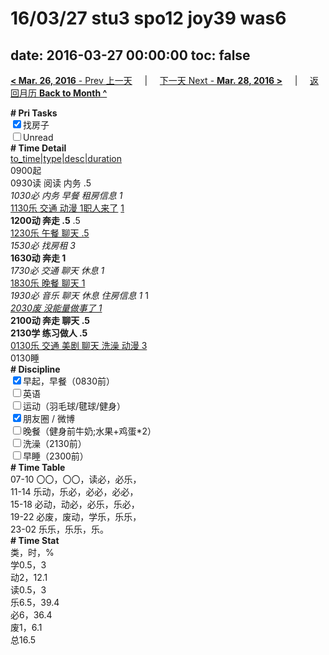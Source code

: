 # 16/03/27 stu3 spo12 joy39 was6

date: 2016-03-27 00:00:00
toc: false
---
[**< Mar. 26, 2016** - Prev 上一天](/lifelogs/2016/03/d26.md) &nbsp; &nbsp; | &nbsp; &nbsp; [下一天 Next - **Mar. 28, 2016 >**](/lifelogs/2016/03/d28.md) &nbsp; &nbsp; |  &nbsp; &nbsp; [返回月历 **Back to Month ^**](/lifelogs/2016/03/index.md)
<br/><div><b># Pri Tasks</b></div><div><input checked="true" type="checkbox"/>找房子</div><div><input type="checkbox"/>Unread</div><div><b># Time Detail</b></div><div><u>to_time|type|desc|duration</u></div><div>0900起</div><div>0930读 阅读 内务 .5</div><div><i>1030必 内务 早餐 租房信息 1</i></div><div><u>1130乐 交通 动漫 1</u><u>职人来了</u> <u>1</u></div><div><b>1200动 奔走 .5</b> .5</div><div><u>1230乐 午餐 聊天 .5</u></div><div><i>1530必 找房租 3</i></div><div><b>1630动 奔走 1</b></div><div><i>1730必 交通 聊天 休息 1</i></div><div><u>1830乐 晚餐 聊天 1</u></div><div><i>1930必 音乐 聊天 休息 住房信息 1</i> 1</div><div><u><i>2030废 没能量做事了 1</i></u></div><div><b>2100动 奔走 聊天 .5</b></div><div><b>2130学 练习做人 .5</b></div><div><u>0130乐 交通 美剧 聊天 洗澡 动漫 3</u></div><div>0130睡</div><div><b># Discipline</b></div><div><input checked="true" type="checkbox"/>早起，早餐（0830前）</div><div><input type="checkbox"/>英语</div><div><input type="checkbox"/>运动（羽毛球/毽球/健身）</div><div><input checked="true" type="checkbox"/>朋友圈 / 微博</div><div><input type="checkbox"/>晚餐（健身前牛奶;水果+鸡蛋*2）</div><div><input type="checkbox"/>洗澡（2130前）</div><div><input type="checkbox"/>早睡（2300前）</div><div><b># Time Table</b></div><div>07-10 〇〇，〇〇，读必，必乐，</div><div>11-14 乐动，乐必，必必，必必，</div><div>15-18 必动，动必，必乐，乐必，</div><div>19-22 必废，废动，学乐，乐乐，</div><div>23-02 乐乐，乐乐，乐。</div><div><b># Time Stat</b></div><div>类，时，%</div><div>学0.5，3</div><div>动2，12.1</div><div>读0.5，3</div><div>乐6.5，39.4</div><div>必6，36.4</div><div>废1，6.1</div><div>总16.5</div>
